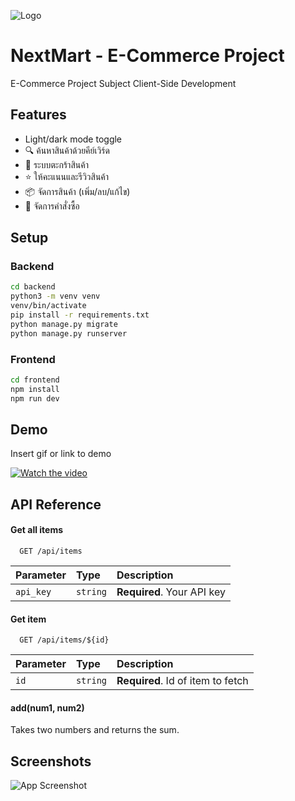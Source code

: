 ![Logo](https://i.ibb.co/pvrv9xXn/output.png)
# NextMart - E-Commerce Project
E-Commerce Project Subject Client-Side Development



## Features

- Light/dark mode toggle
- 🔍 ค้นหาสินค้าด้วยคีย์เวิร์ด
- 🛒 ระบบตะกร้าสินค้า
- ⭐ ให้คะแนนและรีวิวสินค้า
- 📦 จัดการสินค้า (เพิ่ม/ลบ/แก้ไข)
- 📮 จัดการคำสั่งซื้อ

## Setup
### Backend
```bash
cd backend
python3 -m venv venv
venv/bin/activate
pip install -r requirements.txt
python manage.py migrate
python manage.py runserver
```
### Frontend
```bash
cd frontend
npm install
npm run dev
 ```   
## Demo

Insert gif or link to demo

[![Watch the video](https://i.sstatic.net/Vp2cE.png)](https://www.youtube.com/watch?v=IGv9EPBvfCc)
## API Reference

#### Get all items

```http
  GET /api/items
```

| Parameter | Type     | Description                |
| :-------- | :------- | :------------------------- |
| `api_key` | `string` | **Required**. Your API key |

#### Get item

```http
  GET /api/items/${id}
```

| Parameter | Type     | Description                       |
| :-------- | :------- | :-------------------------------- |
| `id`      | `string` | **Required**. Id of item to fetch |

#### add(num1, num2)

Takes two numbers and returns the sum.


## Screenshots

![App Screenshot](https://via.placeholder.com/468x300?text=App+Screenshot+Here)
